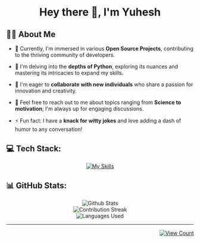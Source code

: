 <div align="center">
  
  # Hey there 👋, I'm **Yuhesh**

</div>



## 🤘🏻 About Me

- 🔭 Currently, I'm immersed in various **Open Source Projects**, contributing to the thriving community of developers.

- 🌱 I'm delving into the **depths of Python**, exploring its nuances and mastering its intricacies to expand my skills.

- 👯 I'm eager to **collaborate with new individuals** who share a passion for innovation and creativity.

- 💬 Feel free to reach out to me about topics ranging from **Science to motivation**; I'm always up for engaging discussions.

- ⚡ Fun fact: I have a **knack for witty jokes** and love adding a dash of humor to any conversation!



## 💻 Tech Stack:

<div align="center">
  
[![My Skills](https://skillicons.dev/icons?i=python,css,html,md,git,github,pycharm&theme=dark)](#)

</div>

## 📊 GitHub Stats:

<div align="center">
  
![Github Stats](https://github-readme-stats.vercel.app/api?username=YuheshPandian&theme=tokyonight&hide_border=false&include_all_commits=true&count_private=true)<br/>
![Contribution Streak](https://github-readme-streak-stats.herokuapp.com/?user=YuheshPandian&theme=tokyonight&hide_border=false)<br/>
![Languages Used](https://github-readme-stats.vercel.app/api/top-langs/?username=YuheshPandian&theme=tokyonight&hide_border=false&include_all_commits=true&count_private=true&layout=pie)

</div>

<hr>

<div align="right">
  
[![View Count](https://visitcount.itsvg.in/api?id=YuheshPandian&icon=0&color=6)](https://visitcount.itsvg.in)

</div>
